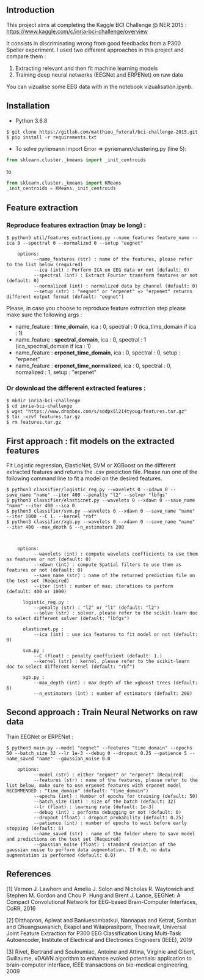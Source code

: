 ## Introduction

This project aims at completing the Kaggle BCI Challenge @ NER 2015 : https://www.kaggle.com/c/inria-bci-challenge/overview

It consists in discriminating wrong from good feedbacks from a P300 Speller experiment. 
I used two different approaches in this project and compare them :
1) Extracting relevant and then fit machine learning models
2) Training deep neural networks (EEGNet and ERPENet) on raw data

You can vizualise some EEG data with in the notebook vizualisation.ipynb.

## Installation

- Python 3.6.8

```shell script
$ git clone https://gitlab.com/matthieu_futeral/bci-challenge-2015.git
$ pip install -r requirements.txt
```

- To solve pyriemann import Error => pyriemann/clustering.py (line 5):
```python
from sklearn.cluster._kmeans import _init_centroids
```
to
```python
from sklearn.cluster._kmeans import KMeans
_init_centroids = KMeans._init_centroids
```

## Feature extraction

### Reproduce features extraction (may be long) :

```shell script
$ python3 util/features_extractions.py --name_features feature_name --ica 0 --spectral 0 --normalized 0 --setup "eegnet"

    options:
          --name_features (str) : name of the features, please refer to the list below (required)
          --ica (int) : Perform ICA on EEG data or not (default: 0)
          --spectral (int) : Extract Fourier transform features or not (default: 0)
          --normalized (int) : normalized data by channel (default: 0)
          --setup (str) : "eegnet" or "erpenet" => "erpenet" returns different output format (default: "eegnet")
```

Please, in case you choose to reproduce feature extraction step please make sure the following args :
- name_feature : **time_domain**, ica : 0, spectral : 0 (ica_time_domain if ica : 1)
- name_feature : **spectral_domain**, ica : 0, spectral : 1 (ica_spectral_domain if ica : 1)
- name_feature : **erpenet_time_domain**, ica : 0, spectral : 0, setup : "erpenet"
- name_feature : **erpenet_time_normalized**, ica : 0, spectral : 0, normalized : 1, setup : "erpenet"
    

### Or download the different extracted features :
```shell script
$ mkdir inria-bci-challenge
$ cd inria-bci-challenge
$ wget "https://www.dropbox.com/s/sodpx5l2i4tyoug/features.tar.gz"
$ tar -xzvf features.tar.gz
$ rm features.tar.gz
```


## First approach : fit models on the extracted features

Fit Logistic regression, ElasticNet, SVM or XGBoost on the different extracted features and returns the .csv prediction file.
Please run one of the following command line to fit a model on the desired features.

```shell script
$ python3 classifier/logistic_reg.py --wavelets 0 --xdawn 0 --save_name "name" --iter 400 --penalty "l2" --solver "lbfgs"
$ python3 classifier/elasticnet.py --wavelets 0 --xdawn 0 --save_name "name" --iter 400 --ica 0
$ python3 classifier/svm.py --wavelets 0 --xdawn 0 --save_name "name" --iter 1000 --C 1. --kernel "rbf"
$ python3 classifier/xgb.py --wavelets 0 --xdawn 0 --save_name "name" --iter 400 --max_depth 6 --n_estimators 200



    options:
          --wavelets (int) : compute wavelets coefficients to use them as features or not (default: 0)
          --xdawn (int) : compute Spatial filters to use them as features or not (default: 0)
          --save_name (str) : name of the returned prediction file on the test set (Required)
          --iter (int) : number of max. iterations to perform (default: 400 or 1000)

      logistic_reg.py :
          --penalty (str) : "l2" or "l1" (default: "l2")
          --solve (str) : solver, please refer to the scikit-learn doc to select different solver (default: "lbfgs")

      elasticnet.py :
          --ica (int) : use ica features to fit model or not (default: 0)

      svm.py :
          --C (float) : penalty coefficient (default: 1.)
          --kernel (str) : kernel, please refer to the scikit-learn doc to select different kernel (default: "rbf")

      xgb.py :
          --max_depth (int) : max depth of the xgboost trees (default: 6)
          --n_estimators (int) : number of estimators (default: 200)
```

## Second approach : Train Neural Networks on raw data

Train EEGNet or ERPENet :

```shell script
$ python3 main.py --model "eegnet" --features "time_domain" --epochs 50 --batch_size 32 --lr 1e-3 --debug 0 --dropout 0.25 --patience 5 --name_saved "name" --gaussian_noise 0.0

    options:
          --model (str) : either "eegnet" or "erpenet" (Required)
          --features (str) : name of the features, please refer to the list below, make sure to use erpenet features with erpenet model RECOMMENDED : "time_domain" (default: "time_domain")
          --epochs (int) : Number of epochs for training (default: 50)
          --batch_size (int) : size of the batch (default: 32)
          --lr (float) : learning rate (default: 1e-3)
          --debug (int) : performs debugging or not (default: 0)
          --dropout (float) : dropout probability (default: 0.25)
          --patience (int) : number of epochs to wait before early stopping (default: 5)
          --name_saved (str) : name of the folder where to save model and predictions on the test set (Required)
          --gaussian_noise (float) : standard deviation of the gaussian noise to perform data augmentation. If 0.0, no data augmentation is performed (default: 0.0)
```

## References

<a id="1">[1]</a> 
Vernon J. Lawhern and Amelia J. Solon and Nicholas R. Waytowich and Stephen M. Gordon and Chou P. Hung and Brent J. Lance,
EEGNet: A Compact Convolutional Network for EEG-based Brain-Computer Interfaces,
CoRR,
2016

<a id="2">[2]</a> 
Ditthapron, Apiwat and Banluesombatkul, Nannapas and Ketrat, Sombat and Chuangsuwanich, Ekapol and Wilaiprasitporn, Theerawit,
Universal Joint Feature Extraction for P300 EEG Classification Using Multi-Task Autoencoder,
Institute of Electrical and Electronics Engineers (IEEE),
2019

<a id="3">[3]</a> 
Rivet, Bertrand and Souloumiac, Antoine and Attina, Virginie and Gibert, Guillaume,
xDAWN algorithm to enhance evoked potentials: application to brain-computer interface,
IEEE transactions on bio-medical engineering,
2009









